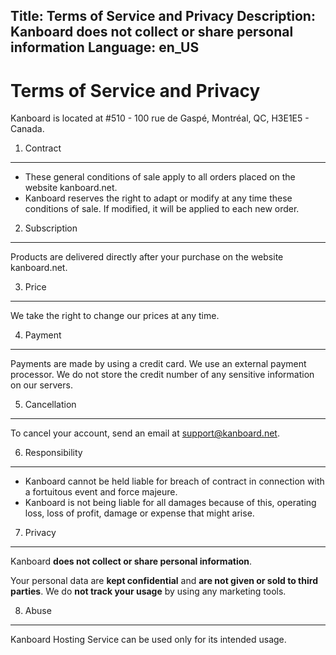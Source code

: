 Title: Terms of Service and Privacy
Description: Kanboard does not collect or share personal information
Language: en_US
---

Terms of Service and Privacy
============================

Kanboard is located at #510 - 100 rue de Gaspé, Montréal, QC, H3E1E5 - Canada.

1) Contract
-----------

- These general conditions of sale apply to all orders placed on the website kanboard.net.
- Kanboard reserves the right to adapt or modify at any time these conditions of sale. If modified, it will be applied to each new order.

2) Subscription
---------------

Products are delivered directly after your purchase on the website kanboard.net.

3) Price
--------

We take the right to change our prices at any time.

4) Payment
----------

Payments are made by using a credit card.
We use an external payment processor.
We do not store the credit number of any sensitive information on our servers.

5) Cancellation
---------------

To cancel your account, send an email at <a href="mailto:support@kanboard.net">support@kanboard.net</a>.

6) Responsibility
-----------------

- Kanboard cannot be held liable for breach of contract in connection with a fortuitous event and force majeure.
- Kanboard is not being liable for all damages because of this, operating loss, loss of profit, damage or expense that might arise.

7) Privacy
----------

Kanboard **does not collect or share personal information**.

Your personal data are **kept confidential** and **are not given or sold to third parties**.
We do **not track your usage** by using any marketing tools.

8) Abuse
--------

Kanboard Hosting Service can be used only for its intended usage.
